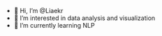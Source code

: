 - 👋 Hi, I’m @Liaekr
- 👀 I’m interested in data analysis and visualization
- 🌱 I’m currently learning NLP


<!---
Liaekr/Liaekr is a ✨ special ✨ repository because its `README.md` (this file) appears on your GitHub profile.
You can click the Preview link to take a look at your changes.
--->
